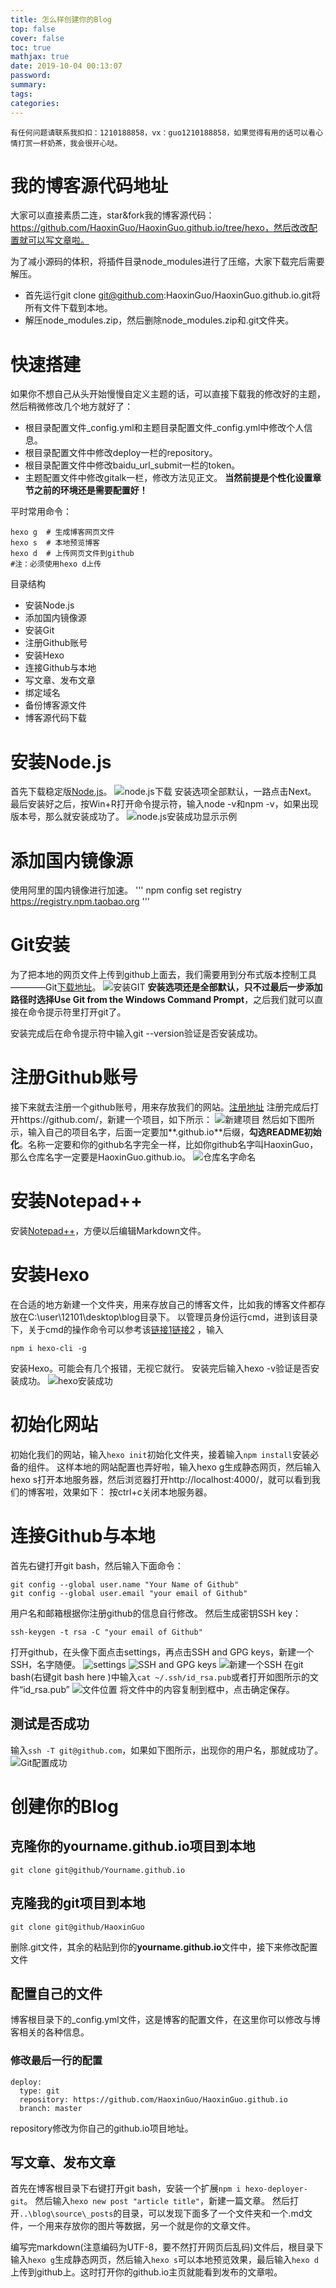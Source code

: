 ```yaml
---
title: 怎么样创建你的Blog
top: false
cover: false
toc: true
mathjax: true
date: 2019-10-04 00:13:07
password:
summary:
tags:
categories:
---
```


	有任何问题请联系我扣扣：1210188858，vx：guo1210188858，如果觉得有用的话可以看心情打赏一杯奶茶，我会很开心哒。

# 我的博客源代码地址
大家可以直接素质二连，star&fork我的博客源代码：
https://github.com/HaoxinGuo/HaoxinGuo.github.io/tree/hexo，然后改改配置就可以写文章啦。

为了减小源码的体积，将插件目录node_modules进行了压缩，大家下载完后需要解压。

- 首先运行git clone git@github.com:HaoxinGuo/HaoxinGuo.github.io.git将所有文件下载到本地。
- 解压node_modules.zip，然后删除node_modules.zip和.git文件夹。
# 快速搭建
如果你不想自己从头开始慢慢自定义主题的话，可以直接下载我的修改好的主题，然后稍微修改几个地方就好了：

- 根目录配置文件_config.yml和主题目录配置文件_config.yml中修改个人信息。
- 根目录配置文件中修改deploy一栏的repository。
- 根目录配置文件中修改baidu_url_submit一栏的token。
- 主题配置文件中修改gitalk一栏，修改方法见正文。
**当然前提是个性化设置章节之前的环境还是需要配置好！**

平时常用命令：
```
hexo g  # 生成博客网页文件
hexo s  # 本地预览博客
hexo d  # 上传网页文件到github
#注：必须使用hexo d上传
```

目录结构

- 安装Node.js
- 添加国内镜像源
- 安装Git
- 注册Github账号
- 安装Hexo
- 连接Github与本地
- 写文章、发布文章
- 绑定域名
- 备份博客源文件
- 博客源代码下载

# 安装Node.js
首先下载稳定版[Node.js](https://nodejs.org/en/)。
![node.js下载](xiazaishili.png)
安装选项全部默认，一路点击Next。
最后安装好之后，按Win+R打开命令提示符，输入node -v和npm -v，如果出现版本号，那么就安装成功了。
![node.js安装成功显示示例](npmshili.png)
# 添加国内镜像源
使用阿里的国内镜像进行加速。
'''
npm config set registry https://registry.npm.taobao.org
'''
# Git安装

为了把本地的网页文件上传到github上面去，我们需要用到分布式版本控制工具————Git[下载地址](https://git-scm.com/download/win)。
![安装GIT](gitxiazai.png)
**安装选项还是全部默认，只不过最后一步添加路径时选择Use Git from the Windows Command Prompt**，之后我们就可以直接在命令提示符里打开git了。

安装完成后在命令提示符中输入git --version验证是否安装成功。

# 注册Github账号
接下来就去注册一个github账号，用来存放我们的网站。[注册地址](https://github.com/)
注册完成后打开https://github.com/，新建一个项目，如下所示：
![新建项目](newrepository.png)
然后如下图所示，输入自己的项目名字，后面一定要加**.github.io**后缀，**勾选README初始化**。名称一定要和你的github名字完全一样，比如你github名字叫HaoxinGuo，那么仓库名字一定要是HaoxinGuo.github.io。
![仓库名字命名](chushihua.png)
# 安装Notepad++
安装[Notepad++]( https://notepad-plus-plus.org/downloads/ )，方便以后编辑Markdown文件。
# 安装Hexo
在合适的地方新建一个文件夹，用来存放自己的博客文件，比如我的博客文件都存放在C:\user\12101\desktop\blog目录下。
以管理员身份运行cmd，进到该目录下，关于cmd的操作命令可以参考该[链接1]( https://blog.csdn.net/LJFPHP/article/details/78818696 )[链接2]( https://blog.csdn.net/xiaosemei/article/details/79270904 ) ，输入
```
npm i hexo-cli -g
```
安装Hexo。可能会有几个报错，无视它就行。
安装完后输入hexo -v验证是否安装成功。
![hexo安装成功](hexo.png)
# 初始化网站
初始化我们的网站，输入```hexo init```初始化文件夹，接着输入```npm install```安装必备的组件。
这样本地的网站配置也弄好啦，输入hexo g生成静态网页，然后输入hexo s打开本地服务器，然后浏览器打开http://localhost:4000/，就可以看到我们的博客啦，效果如下：
按ctrl+c关闭本地服务器。
# 连接Github与本地
首先右键打开git bash，然后输入下面命令：
```
git config --global user.name "Your Name of Github"
git config --global user.email "your email of Github"
```
用户名和邮箱根据你注册github的信息自行修改。
然后生成密钥SSH key：
```
ssh-keygen -t rsa -C "your email of Github"
```
打开github，在头像下面点击settings，再点击SSH and GPG keys，新建一个SSH，名字随便。
![settings](setting.png)
![SSH and GPG keys](SSH.png)
![新建一个SSH](NewSSH.png)
在git bash(右键git bash here )中输入```cat ~/.ssh/id_rsa.pub```或者打开如图所示的文件“id_rsa.pub”
![文件位置](RA.png)
将文件中的内容复制到框中，点击确定保存。
## 测试是否成功
输入```ssh -T git@github.com```，如果如下图所示，出现你的用户名，那就成功了。
![Git配置成功](chenggong.png)

# 创建你的Blog
## 克隆你的yourname.github.io项目到本地
```
git clone git@github/Yourname.github.io
```
## 克隆我的git项目到本地
```
git clone git@github/HaoxinGuo
```
删除.git文件，其余的粘贴到你的**yourname.github.io**文件中，接下来修改配置文件
## 配置自己的文件
博客根目录下的_config.yml文件，这是博客的配置文件，在这里你可以修改与博客相关的各种信息。
### 修改最后一行的配置
```
deploy:
  type: git
  repository: https://github.com/HaoxinGuo/HaoxinGuo.github.io
  branch: master
```
repository修改为你自己的github.io项目地址。
## 写文章、发布文章
首先在博客根目录下右键打开git bash，安装一个扩展```npm i hexo-deployer-git```。
然后输入```hexo new post "article title"```，新建一篇文章。
然后打开```..\blog\source\_posts```的目录，可以发现下面多了一个文件夹和一个.md文件，一个用来存放你的图片等数据，另一个就是你的文章文件。

编写完markdown(注意编码为UTF-8，要不然打开网页后乱码)文件后，根目录下输入```hexo g```生成静态网页，然后输入```hexo s```可以本地预览效果，最后输入```hexo d```上传到github上。这时打开你的github.io主页就能看到发布的文章啦。